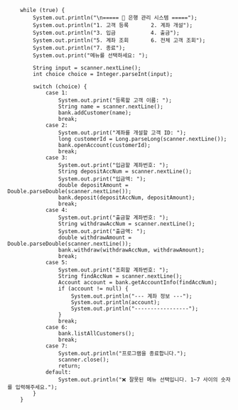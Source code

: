 



        while (true) {
            System.out.println("\n===== 🏦 은행 관리 시스템 =====");
            System.out.println("1. 고객 등록       2. 계좌 개설");
            System.out.println("3. 입금           4. 출금");
            System.out.println("5. 계좌 조회       6. 전체 고객 조회");
            System.out.println("7. 종료");
            System.out.print("메뉴를 선택하세요: ");

            String input = scanner.nextLine();
            int choice choice = Integer.parseInt(input);

            switch (choice) {
                case 1:
                    System.out.print("등록할 고객 이름: ");
                    String name = scanner.nextLine();
                    bank.addCustomer(name);
                    break;
                case 2:
                    System.out.print("계좌를 개설할 고객 ID: ");
                    long customerId = Long.parseLong(scanner.nextLine());
                    bank.openAccount(customerId);
                    break;
                case 3:
                    System.out.print("입금할 계좌번호: ");
                    String depositAccNum = scanner.nextLine();
                    System.out.print("입금액: ");
                    double depositAmount = Double.parseDouble(scanner.nextLine());
                    bank.deposit(depositAccNum, depositAmount);
                    break;
                case 4:
                    System.out.print("출금할 계좌번호: ");
                    String withdrawAccNum = scanner.nextLine();
                    System.out.print("출금액: ");
                    double withdrawAmount = Double.parseDouble(scanner.nextLine());
                    bank.withdraw(withdrawAccNum, withdrawAmount);
                    break;
                case 5:
                    System.out.print("조회할 계좌번호: ");
                    String findAccNum = scanner.nextLine();
                    Account account = bank.getAccountInfo(findAccNum);
                    if (account != null) {
                        System.out.println("--- 계좌 정보 ---");
                        System.out.println(account);
                        System.out.println("-----------------");
                    }
                    break;
                case 6:
                    bank.listAllCustomers();
                    break;
                case 7:
                    System.out.println("프로그램을 종료합니다.");
                    scanner.close();
                    return;
                default:
                    System.out.println("❌ 잘못된 메뉴 선택입니다. 1~7 사이의 숫자를 입력해주세요.");
            }
        }
